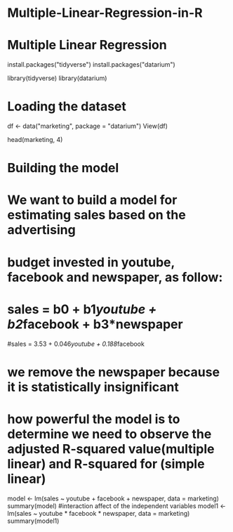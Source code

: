# Multiple-Linear-Regression-in-R
# Multiple Linear Regression
install.packages("tidyverse")
install.packages("datarium")

library(tidyverse)
library(datarium)
# Loading the dataset

df <- data("marketing", package = "datarium")
View(df)


head(marketing, 4)

# Building the model

# We want to build a model for estimating sales based on the advertising 
# budget invested in youtube, facebook and newspaper, as follow:

# sales = b0 + b1*youtube + b2*facebook + b3*newspaper
#sales = 3.53 + 0.046*youtube + 0.188*facebook
# we remove the newspaper because it is statistically insignificant
# how powerful the model is to determine we need to observe the adjusted R-squared value(multiple linear) and  R-squared for (simple linear)

model <- lm(sales ~ youtube + facebook + newspaper, data = marketing)
summary(model)
#interaction affect of the independent variables
model1 <- lm(sales ~ youtube * facebook * newspaper, data = marketing)
summary(model1)
